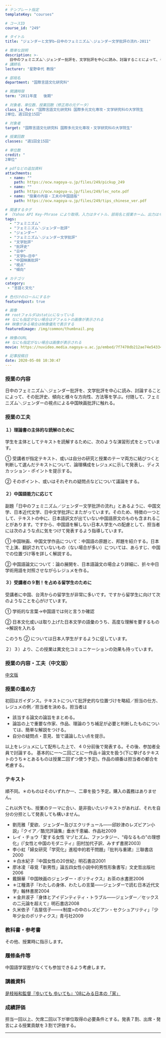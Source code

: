 ```yaml
---
# テンプレート指定
templateKey: "courses"

# コースID
course_id: "249"

# タイトル
title: "ジェンダーと文学b−日中のフェミニズム＼ジェンダー文学批評の流れ-2011"

# 簡単な説明
description: >-
  日中のフェミニズム＼ジェンダー批評を、文学批評を中心に読み、討論することによって、その批評史、傾向と様々な方向性、方法等を学ぶ。付随して、フェミニズム＼ジェンダーの視点による中国映画批評に触れる。 ....
# 講師名
lecturer: "星野幸代 教授"

# 部局名
department: "国際言語文化研究科"

# 開講時限
term: "2011年度	後期"

# 対象者、単位数、授業回数（修正用の元データ）
class_is_for: "国際言語文化研究科 国際多元文化専攻・文学研究科の大学院生
2単位、週1回全15回"

# 対象者
target: "国際言語文化研究科 国際多元文化専攻・文学研究科の大学院生"

# 授業回数
classes: "週1回全15回"

# 単位数
credit: "
2単位"

# pdfなどの追加資料
attachments:
  - name: "" 
    path: https://ocw.nagoya-u.jp/files/249/pickup_249
  - name: "" 
    path: https://ocw.nagoya-u.jp/files/249/lec_note.pdf
  - name: "授業の内容・工夫の中国語版" 
    path: https://ocw.nagoya-u.jp/files/249/tips_chinese_ver.pdf

# 関連するタグ
# （Yahoo API Key-Phrase により取得。入力はタイトル、部局名と授業ホーム、出力はキーフレーズ（tags））
tags:
  - "フェミニズム"
  - "フェミニズム＼ジェンダー批評"
  - "ジェンダー"
  - "フェミニズム＼ジェンダー文学批評"
  - "文学批評"
  - "批評史"
  - "日中"
  - "文学b−日中"
  - "中国映画批評"
  - "視点"
  - "傾向"

# カテゴリ
category:
 - "言語と文化"

# 色付けのロールにするか
featuredpost: true

# 画像
## rootフォルダはstaticになっている
## なにも指定がない場合はデフォルトの画像が表示される
## 映像がある場合は映像優先で表示する
featuredimage: /img/common/thumbnail.png

# 映像のURL
## なにも指定がない場合は画像が表示される
movie: https://nuvideo.media.nagoya-u.ac.jp/embed/7f7470db212ae74e5433467dba307e97b9378eb0

# 記事投稿日
date: 2020-05-08 10:30:47
---
```


### 授業の内容

日中のフェミニズム＼ジェンダー批評を、文学批評を中心に読み、討論することによって、その批評史、傾向と様々な方向性、方法等を学ぶ。付随して、フェミニズム＼ジェンダーの視点による中国映画批評に触れる。


### 授業の工夫

#### １）理論書の主体的な読解のために

学生を主体としてテキストを読解するために、次のような演習形式をとっています。

① 受講者が指定テキスト、或いは自分の研究と授業のテーマ両方に結びつくと判断して選んだテキストについて、論理構成をレジュメに示して発表し、ディスカッション・ポイントを提示する。

② そのポイント、或いはそれぞれの疑問点などについて議論をする。

#### ２）中国語能力に応じて

副題「日中のフェミニズム／ジェンダー文学批評の流れ」とあるように、中国文学、日本近代文学、日中文学批評にまたがっています。そのため、特徴の一つとして、テキストの中に、日本語訳文が出ていない中国語原文のものも含まれることがあります。ですから、中国語を解しない日本人学生への配慮として、担当者には次のような点に気をつけて発表するよう指導しています。

① 中国映画、中国文学作品について：中国語の原題と、邦題を紹介する。日本で上演、翻訳されていないもの（ない場合が多い）については、あらすじ、中国での位置づけ等を詳しく解説する。

② 中国語論文について：論の展開を、日本語論文の場合より詳細に、折々中日学術用語を対照させながらレジュメを作る。

#### ３）受講者の９割！を占める留学生のために

受講者に中国、台湾からの留学生が非常に多いです。ですから留学生に向けて次のようなことを心がけています。

① 学術的な言葉→中国語では何と言うか確認

② 日本文化或いは取り上げた日本文学の語彙のうち、高度な理解を要するもの→解説を入れる

このうち ② については日本人学生がするように促しています。

２）３）より、この授業は異文化コミュニケーションの効果も持っています。

### 授業の内容・工夫（中文版）

[中文版](https://ocw.nagoya-u.jp/files/249/tips_chinese_ver.pdf) 





### 授業の進め方

初回はガイダンス。テキストについて批評史的な位置づけを略紹／担当の仕方、レジュメの例／担当者を決める。担当者は

* 該当する論文の論旨をまとめる。
* 論旨の上で重要な作家、作品、理論のうち補足が必要と判断したものについては、簡単な解説をつける。
* 自分の疑問点・意見、皆で議論したい点を提示。

以上をレジュメにして配布した上で、４０分前後で発表する。その後、参加者全員で討論する。 基本的に一〜二回ごとに一作品＋論文を扱う(下に挙げるテキストのうち＊とあるものは授業二回ずつ使う予定)。作品の順番は担当者の都合を考慮する。

### テキスト

順不同。＊のものはそのいずれか一、二章を扱う予定。購入の義務はありません。

これ以外でも、授業のテーマに合い、是非扱いたいテキストがあれば、それを自分の分担として発表しても構いません。

* 劉亮雅「愛欲、ジェンダー及びエクリチュール——邱妙津のレズビアン小説」『クイア／酷児評論集』垂水千恵編、作品社2009
* レイ・チョウ「愛する女性 マゾヒズム、ファンタジー、“母なるもの”の理想化」(『女性と中国のモダニティ』田村加代子訳、みすず書房2003)
* 李小虹「婦女研究「学究化」進程中的若干問題」『批判与重建』三聯書店2000
* ＊白水紀子『中国女性の20世紀』明石書店2001
* 廖冰凌『尋覓「新男性」論五四女性小説中的男性形象書写』文史哲出版社2006
* 戴錦華『中国映画のジェンダー・ポリティクス』お茶の水書房2006
* ＊江種満子『わたしの身体、わたしの言葉——ジェンダーで読む日本近代文学』翰林書房2004
* ＊金井淑子『身体とアイデンティティ・トラブル——ジェンダー／セックスの二元論を超えて』明石書店2008
* 久米依子「吉屋信子——<制度>の中のレズビアン・セクシュアリティ」『少年少女のポリティクス』青弓社2009

### 教科書・参考書

その他、授業時に指示します。

### 履修条件等

中国語学習歴がなくても参加できるよう考慮します。





### 講義資料


[是枝裕和監督『歩いても  歩いても』'08にみる日本の「家」](https://ocw.nagoya-u.jp/files/249/lec_note.pdf) 







### 成績評価

担当一回以上、欠席二回以下が単位取得の必要条件とする。発表７割、出席・発言による授業貢献を３割で評価する。





-----
